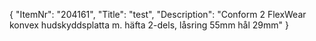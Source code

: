 {
  "ItemNr": "204161",
  "Title": "test",
  "Description": "Conform 2 FlexWear konvex hudskyddsplatta m. häfta 2-dels, låsring 55mm hål 29mm"
}